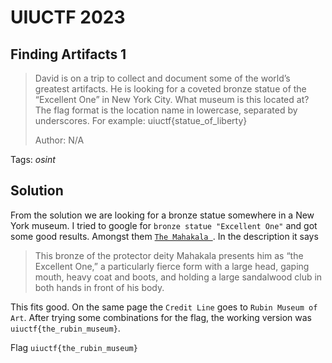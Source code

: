 # UIUCTF 2023

## Finding Artifacts 1

> David is on a trip to collect and document some of the world’s greatest artifacts. He is looking for a coveted bronze statue of the “Excellent One” in New York City. What museum is this located at? The flag format is the location name in lowercase, separated by underscores. For example: uiuctf{statue_of_liberty}
>
>  Author: N/A
>

Tags: _osint_

## Solution
From the solution we are looking for a bronze statue somewhere in a New York museum. I tried to google for `bronze statue "Excellent One"` and got some good results. Amongst them [`The Mahakala `](https://collection.rubinmuseum.org/objects/167/mahakala;jsessionid=4F7643D06D0B687EBA00AC587B974927). In the description it says
> This bronze of the protector deity Mahakala presents him as “the Excellent One,” a particularly fierce form with a large head, gaping mouth, heavy coat and boots, and holding a large sandalwood club in both hands in front of his body.

This fits good. On the same page the `Credit Line` goes to `Rubin Museum of Art`. After trying some combinations for the flag, the working version was `uiuctf{the_rubin_museum}`.

Flag `uiuctf{the_rubin_museum}`